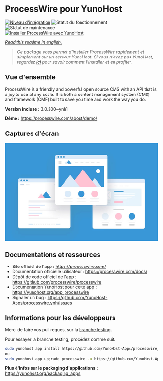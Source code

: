 <!--
N.B.: This README was automatically generated by https://github.com/YunoHost/apps/tree/master/tools/README-generator
It shall NOT be edited by hand.
-->

# ProcessWire pour YunoHost

[![Niveau d'intégration](https://dash.yunohost.org/integration/processwire.svg)](https://dash.yunohost.org/appci/app/processwire) ![Statut du fonctionnement](https://ci-apps.yunohost.org/ci/badges/processwire.status.svg) ![Statut de maintenance](https://ci-apps.yunohost.org/ci/badges/processwire.maintain.svg)  
[![Installer ProcessWire avec YunoHost](https://install-app.yunohost.org/install-with-yunohost.svg)](https://install-app.yunohost.org/?app=processwire)

*[Read this readme in english.](./README.md)*

> *Ce package vous permet d'installer ProcessWire rapidement et simplement sur un serveur YunoHost.
Si vous n'avez pas YunoHost, regardez [ici](https://yunohost.org/#/install) pour savoir comment l'installer et en profiter.*

## Vue d'ensemble

ProcessWire is a friendly and powerful open source CMS with an API that is a joy to use at any scale. It is both a content management system (CMS) and framework (CMF) built to save you time and work the way you do. 


**Version incluse :** 3.0.200~ynh1

**Démo :** https://processwire.com/about/demo/

## Captures d'écran

![Capture d'écran de ProcessWire](./doc/screenshots/example.jpg)

## Documentations et ressources

* Site officiel de l'app : <https://processwire.com/>
* Documentation officielle utilisateur : <https://processwire.com/docs/>
* Dépôt de code officiel de l'app : <https://github.com/processwire/processwire>
* Documentation YunoHost pour cette app : <https://yunohost.org/app_processwire>
* Signaler un bug : <https://github.com/YunoHost-Apps/processwire_ynh/issues>

## Informations pour les développeurs

Merci de faire vos pull request sur la [branche testing](https://github.com/YunoHost-Apps/processwire_ynh/tree/testing).

Pour essayer la branche testing, procédez comme suit.

``` bash
sudo yunohost app install https://github.com/YunoHost-Apps/processwire_ynh/tree/testing --debug
ou
sudo yunohost app upgrade processwire -u https://github.com/YunoHost-Apps/processwire_ynh/tree/testing --debug
```

**Plus d'infos sur le packaging d'applications :** <https://yunohost.org/packaging_apps>

